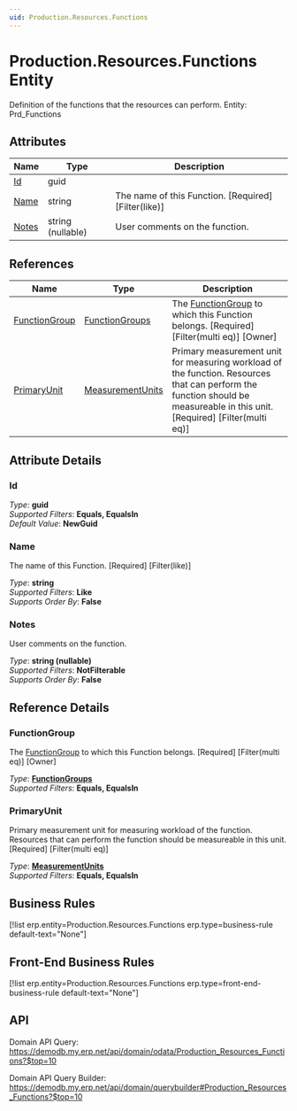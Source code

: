 ```yaml
---
uid: Production.Resources.Functions
---
```

# Production.Resources.Functions Entity

Definition of the functions that the resources can perform. Entity: Prd_Functions

## Attributes

| Name | Type | Description |
| ---- | ---- | --- |
| [Id](Production.Resources.Functions.md#id) | guid |  
| [Name](Production.Resources.Functions.md#name) | string | The name of this Function. [Required] [Filter(like)] 
| [Notes](Production.Resources.Functions.md#notes) | string (nullable) | User comments on the function. 

## References

| Name | Type | Description |
| ---- | ---- | --- |
| [FunctionGroup](Production.Resources.Functions.md#functiongroup) | [FunctionGroups](Production.Resources.FunctionGroups.md) | The [FunctionGroup](Production.Resources.Functions.md#functiongroup) to which this Function belongs. [Required] [Filter(multi eq)] [Owner] |
| [PrimaryUnit](Production.Resources.Functions.md#primaryunit) | [MeasurementUnits](General.MeasurementUnits.md) | Primary measurement unit for measuring workload of the function. Resources that can perform the function should be measureable in this unit. [Required] [Filter(multi eq)] |


## Attribute Details

### Id

_Type_: **guid**  
_Supported Filters_: **Equals, EqualsIn**  
_Default Value_: **NewGuid**  

### Name

The name of this Function. [Required] [Filter(like)]

_Type_: **string**  
_Supported Filters_: **Like**  
_Supports Order By_: **False**  

### Notes

User comments on the function.

_Type_: **string (nullable)**  
_Supported Filters_: **NotFilterable**  
_Supports Order By_: **False**  


## Reference Details

### FunctionGroup

The [FunctionGroup](Production.Resources.Functions.md#functiongroup) to which this Function belongs. [Required] [Filter(multi eq)] [Owner]

_Type_: **[FunctionGroups](Production.Resources.FunctionGroups.md)**  
_Supported Filters_: **Equals, EqualsIn**  

### PrimaryUnit

Primary measurement unit for measuring workload of the function. Resources that can perform the function should be measureable in this unit. [Required] [Filter(multi eq)]

_Type_: **[MeasurementUnits](General.MeasurementUnits.md)**  
_Supported Filters_: **Equals, EqualsIn**  



## Business Rules

[!list erp.entity=Production.Resources.Functions erp.type=business-rule default-text="None"]

## Front-End Business Rules

[!list erp.entity=Production.Resources.Functions erp.type=front-end-business-rule default-text="None"]

## API

Domain API Query:
<https://demodb.my.erp.net/api/domain/odata/Production_Resources_Functions?$top=10>

Domain API Query Builder:
<https://demodb.my.erp.net/api/domain/querybuilder#Production_Resources_Functions?$top=10>

